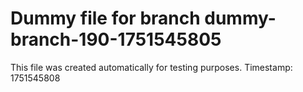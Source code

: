 # Dummy file for branch dummy-branch-190-1751545805

This file was created automatically for testing purposes.
Timestamp: 1751545808